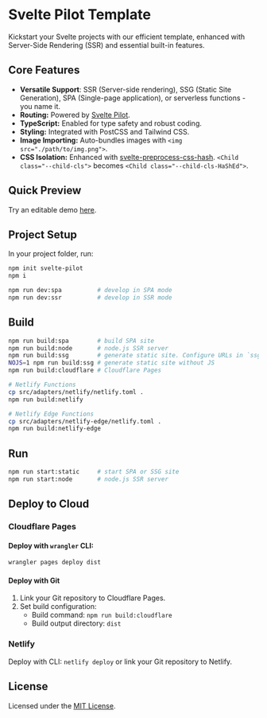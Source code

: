 # Svelte Pilot Template

Kickstart your Svelte projects with our efficient template, enhanced with Server-Side Rendering (SSR) and essential built-in features.

## Core Features
- **Versatile Support**: SSR (Server-side rendering), SSG (Static Site Generation), SPA (Single-page application), or serverless functions - you name it.
- **Routing:** Powered by [Svelte Pilot](https://github.com/jiangfengming/svelte-pilot).
- **TypeScript:** Enabled for type safety and robust coding.
- **Styling:** Integrated with PostCSS and Tailwind CSS.
- **Image Importing:** Auto-bundles images with `<img src="./path/to/img.png">`.
- **CSS Isolation:** Enhanced with [svelte-preprocess-css-hash](https://github.com/jiangfengming/svelte-preprocess-css-hash). `<Child class="--child-cls">` becomes `<Child class="--child-cls-HaShEd">`.

## Quick Preview
Try an editable demo [here](https://stackblitz.com/~/github.com/jiangfengming/svelte-pilot-template?startScript=dev:ssr).

## Project Setup

In your project folder, run:

```sh
npm init svelte-pilot
npm i

npm run dev:spa          # develop in SPA mode
npm run dev:ssr          # develop in SSR mode
```

## Build

```sh
npm run build:spa        # build SPA site
npm run build:node       # node.js SSR server
npm run build:ssg        # generate static site. Configure URLs in `ssg` field of `package.json`.
NOJS=1 npm run build:ssg # generate static site without JS
npm run build:cloudflare # Cloudflare Pages

# Netlify Functions
cp src/adapters/netlify/netlify.toml .
npm run build:netlify

# Netlify Edge Functions
cp src/adapters/netlify-edge/netlify.toml .
npm run build:netlify-edge 
```

## Run

```sh
npm run start:static     # start SPA or SSG site
npm run start:node       # node.js SSR server
```

## Deploy to Cloud

### Cloudflare Pages

#### Deploy with `wrangler` CLI:

```sh
wrangler pages deploy dist
```

#### Deploy with Git

1. Link your Git repository to Cloudflare Pages.
2. Set build configuration:
   - Build command: `npm run build:cloudflare`
   - Build output directory: `dist`

### Netlify

Deploy with CLI: `netlify deploy` or link your Git repository to Netlify.

## License

Licensed under the [MIT License](LICENSE). 